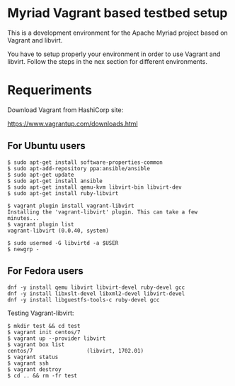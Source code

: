 # Myriad Vagrant based testbed setup

This is a development environment for the Apache Myriad project based on
Vagrant and libvirt. 

You have to setup properly your environment in order to use Vagrant and
libvirt. Follow the steps in the nex section for different environments.

# Requeriments                   

Download Vagrant from HashiCorp site:

https://www.vagrantup.com/downloads.html

## For Ubuntu users              

```                              
$ sudo apt-get install software-properties-common                 
$ sudo apt-add-repository ppa:ansible/ansible                     
$ sudo apt-get update            
$ sudo apt-get install ansible   
$ sudo apt-get install qemu-kvm libvirt-bin libvirt-dev           
$ sudo apt-get install ruby-libvirt                               

$ vagrant plugin install vagrant-libvirt
Installing the 'vagrant-libvirt' plugin. This can take a few minutes...                                                             
$ vagrant plugin list            
vagrant-libvirt (0.0.40, system) 

$ sudo usermod -G libvirtd -a $USER                               
$ newgrp -                       
``` 

## For Fedora users              

``` 
dnf -y install qemu libvirt libvirt-devel ruby-devel gcc
dnf -y install libxslt-devel libxml2-devel libvirt-devel 
dnf -y install libguestfs-tools-c ruby-devel gcc
``` 

Testing Vagrant-libvirt:

``` 
$ mkdir test && cd test          
$ vagrant init centos/7          
$ vagrant up --provider libvirt  
$ vagrant box list 
centos/7                 (libvirt, 1702.01)                       
$ vagrant status                 
$ vagrant ssh                    
$ vagrant destroy                
$ cd .. && rm -fr test           
``` 

